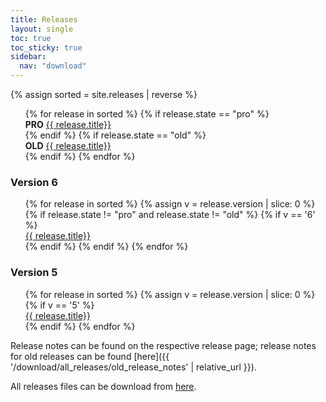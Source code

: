 ```yaml
---
title: Releases
layout: single
toc: true
toc_sticky: true
sidebar:
  nav: "download"
---
```


{% assign sorted = site.releases | reverse %}

<ul style="list-style-type:none">
{% for release in sorted %}
{% if release.state == "pro" %}
<li> <b>PRO</b> <a href="{{ release.url | relative_url }}"> {{ release.title}} </a></li>
{% endif %}
{% if release.state == "old" %}
<li> <b>OLD</b> <a href="{{ release.url | relative_url }}"> {{ release.title}} </a></li>
{% endif %}
{% endfor %}
</ul>

### Version 6

<ul style="list-style-type:none">
{% for release in sorted %}
{% assign v = release.version | slice: 0 %}
{% if release.state != "pro" and release.state != "old" %}
{% if  v == '6' %}
<li> <a href="{{ release.url | relative_url }}"> {{ release.title}} </a></li>
{% endif %}
{% endif %}
{% endfor %}
</ul>

### Version 5

<ul style="list-style-type:none">
{% for release in sorted %}
{% assign v = release.version | slice: 0 %}
{% if  v == '5' %}
<li> <a href="{{ release.url | relative_url }}"> {{ release.title}} </a></li>
{% endif %}
{% endfor %}
</ul>

Release notes can be found on the respective release page; release notes for old releases
can be found [here]({{ '/download/all_releases/old_release_notes' | relative_url }}).

All releases files can be download from [here](https://root.cern.ch/download/).